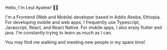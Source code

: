 
<!--
**ayuleul/ayuleul** is a ✨ _special_ ✨ repository because its `README.md` (this file) appears on your GitHub profile.

Here are some ideas to get you started:

- 🔭 I’m currently working on ...
- 🌱 I’m currently learning ...
- 👯 I’m looking to collaborate on ...
- 🤔 I’m looking for help with ...
- 💬 Ask me about ...
- 📫 How to reach me: ...
- 😄 Pronouns: ...
- ⚡ Fun fact: ...
-->

Hello, I'm Leul Ayalew! 👋🏽

I'm a Frontend (Web and Mobile) developer based in Addis Abeba, Ethiopia. For developing mobile and web apps, I frequently use Typescript, Javascript, React, and React Native. For mobile apps, I also enjoy flutter and java. I'm constantly trying to learn as much as I can.

You may find me walking and meeting new people in my spare time!


